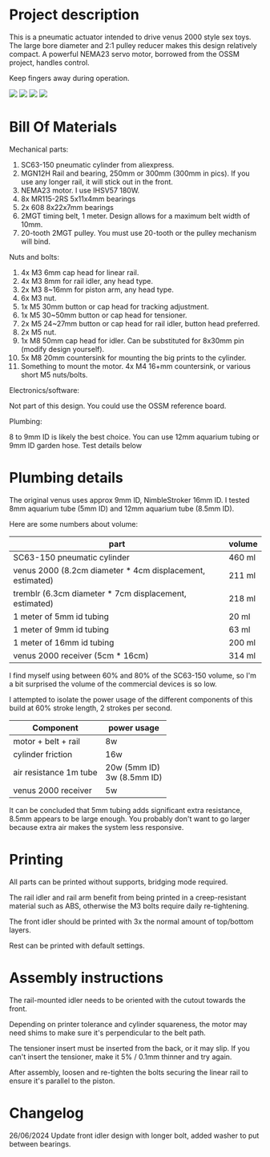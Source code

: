 
# Project description

This is a pneumatic actuator intended to drive venus 2000 style sex toys. 
The large bore diameter and 2:1 pulley reducer makes this design relatively compact. 
A powerful NEMA23 servo motor, borrowed from the OSSM project, handles control.

Keep fingers away during operation.


![](images/overview.jpg)
![](images/top.jpg)
![](images/belt-view.jpg)
![](images/belt-closeup.jpg)

# Bill Of Materials

Mechanical parts:

1. SC63-150 pneumatic cylinder from aliexpress.
2. MGN12H Rail and bearing, 250mm or 300mm (300mm in pics). If you use any longer rail, it will stick out in the front.
3. NEMA23 motor. I use IHSV57 180W.
4. 8x MR115-2RS 5x11x4mm bearings
5. 2x 608 8x22x7mm bearings
6. 2MGT timing belt, 1 meter. Design allows for a maximum belt width of 10mm.
7. 20-tooth 2MGT pulley. You must use 20-tooth or the pulley mechanism will bind.

Nuts and bolts:

1. 4x M3 6mm cap head for linear rail.
2. 4x M3 8mm for rail idler, any head type. 
3. 2x M3 8~16mm for piston arm, any head type.
4. 6x M3 nut.
5. 1x M5 30mm button or cap head for tracking adjustment.
6. 1x M5 30~50mm button or cap head for tensioner.
7. 2x M5 24~27mm button or cap head for rail idler, button head preferred.
8. 2x M5 nut.
9. 1x M8 50mm cap head for idler. Can be substituted for 8x30mm pin (modify design yourself).
10. 5x M8 20mm countersink for mounting the big prints to the cylinder.
11. Something to mount the motor. 4x M4 16+mm countersink, or various short M5 nuts/bolts.

Electronics/software:

Not part of this design. You could use the OSSM reference board.

Plumbing:

8 to 9mm ID is likely the best choice.
You can use 12mm aquarium tubing or 9mm ID garden hose. Test details below


# Plumbing details

The original venus uses approx 9mm ID, NimbleStroker 16mm ID.
I tested 8mm aquarium tube (5mm ID) and 12mm aquarium tube (8.5mm ID).

Here are some numbers about volume:

| part                                                      | volume |
|-----------------------------------------------------------|--------|
| SC63-150 pneumatic cylinder                               | 460 ml |
| venus 2000 (8.2cm diameter * 4cm displacement, estimated) | 211 ml |
| tremblr (6.3cm diameter * 7cm displacement, estimated)    | 218 ml |
| 1 meter of 5mm id tubing                                  | 20 ml  |
| 1 meter of 9mm id tubing                                  | 63 ml  |
| 1 meter of 16mm id tubing                                 | 200 ml |
| venus 2000 receiver (5cm * 16cm)                          | 314 ml |

I find myself using between 60% and 80% of the SC63-150 volume, so I'm a bit surprised the 
volume of the commercial devices is so low.

I attempted to isolate the power usage of the different components of this build at 60% stroke length, 2 strokes per second.

| Component              | power usage                     |
|------------------------|---------------------------------|
| motor + belt + rail    | 8w                              |
| cylinder friction      | 16w                             |
| air resistance 1m tube | 20w (5mm ID) <br> 3w (8.5mm ID) |
| venus 2000 receiver    | 5w                              |

It can be concluded that 5mm tubing adds significant extra resistance,
8.5mm appears to be large enough. You probably don't want to go larger because extra air
makes the system less responsive.




# Printing

All parts can be printed without supports, bridging mode required.

The rail idler and rail arm benefit from being printed in a creep-resistant material such as ABS, otherwise the M3 bolts require daily re-tightening.

The front idler should be printed with 3x the normal amount of top/bottom layers.

Rest can be printed with default settings.


# Assembly instructions

The rail-mounted idler needs to be oriented with the cutout towards the front.

Depending on printer tolerance and cylinder squareness, the motor may need shims to make sure it's perpendicular to the belt path.

The tensioner insert must be inserted from the back, or it may slip. If you can't insert the tensioner, make it 5% / 0.1mm thinner and try again.

After assembly, loosen and re-tighten the bolts securing the linear rail to ensure it's parallel to the piston.


# Changelog

26/06/2024 Update front idler design with longer bolt, added washer to put between bearings.